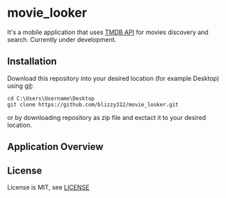 # movie_looker

It's a mobile application that uses [TMDB API](https://developers.themoviedb.org/3) for movies discovery and search. Currently under development.


## Installation
Download this repository into your desired location (for example Desktop) using [git](https://git-scm.com/):
```
cd C:\Users\Username\Desktop
git clone https://github.com/blizzy312/movie_looker.git
```
or by downloading repository as zip file and exctact it to your desired location.

## Application Overview


## License
License is MIT, see [LICENSE](LICENSE)

